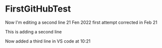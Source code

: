 # FirstGitHubTest
Now I'm editing a second line
21 Fen 2022
 first attempt corrected in Feb 21


This is adding a second line

Now added a third line in VS  code at 10:21
